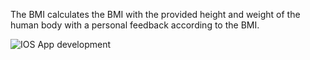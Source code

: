 The BMI calculates the BMI with the provided height and weight of the human body with a personal feedback according to the BMI.

![IOS App development](https://github.com/user-attachments/assets/918c90dc-175d-49a1-b6c5-717544ddbc9e)
